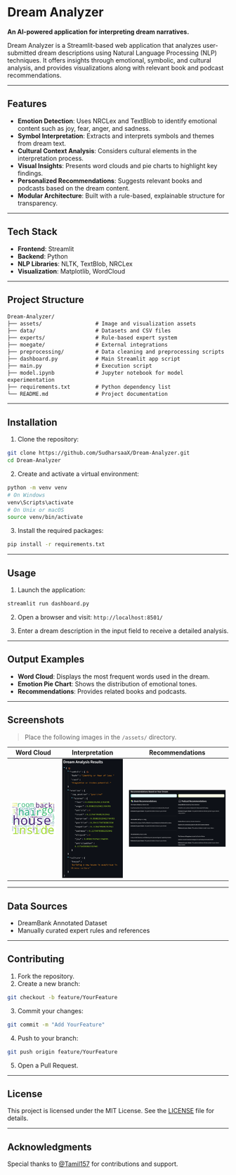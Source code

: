 # Dream Analyzer

**An AI-powered application for interpreting dream narratives.**

Dream Analyzer is a Streamlit-based web application that analyzes user-submitted dream descriptions using Natural Language Processing (NLP) techniques. It offers insights through emotional, symbolic, and cultural analysis, and provides visualizations along with relevant book and podcast recommendations.

---

## Features

- **Emotion Detection**: Uses NRCLex and TextBlob to identify emotional content such as joy, fear, anger, and sadness.
- **Symbol Interpretation**: Extracts and interprets symbols and themes from dream text.
- **Cultural Context Analysis**: Considers cultural elements in the interpretation process.
- **Visual Insights**: Presents word clouds and pie charts to highlight key findings.
- **Personalized Recommendations**: Suggests relevant books and podcasts based on the dream content.
- **Modular Architecture**: Built with a rule-based, explainable structure for transparency.

---

## Tech Stack

- **Frontend**: Streamlit
- **Backend**: Python
- **NLP Libraries**: NLTK, TextBlob, NRCLex
- **Visualization**: Matplotlib, WordCloud

---

## Project Structure

```
Dream-Analyzer/
├── assets/                 # Image and visualization assets
├── data/                   # Datasets and CSV files
├── experts/                # Rule-based expert system
├── moegate/                # External integrations
├── preprocessing/          # Data cleaning and preprocessing scripts
├── dashboard.py            # Main Streamlit app script
├── main.py                 # Execution script
├── model.ipynb             # Jupyter notebook for model experimentation
├── requirements.txt        # Python dependency list
└── README.md               # Project documentation
```

---

## Installation

1. Clone the repository:

```bash
git clone https://github.com/SudharsaaX/Dream-Analyzer.git
cd Dream-Analyzer
```

2. Create and activate a virtual environment:

```bash
python -m venv venv
# On Windows
venv\Scripts\activate
# On Unix or macOS
source venv/bin/activate
```

3. Install the required packages:

```bash
pip install -r requirements.txt
```

---

## Usage

1. Launch the application:

```bash
streamlit run dashboard.py
```

2. Open a browser and visit: `http://localhost:8501/`

3. Enter a dream description in the input field to receive a detailed analysis.

---

## Output Examples

- **Word Cloud**: Displays the most frequent words used in the dream.
- **Emotion Pie Chart**: Shows the distribution of emotional tones.
- **Recommendations**: Provides related books and podcasts.

---

## Screenshots

> Place the following images in the `/assets/` directory.

| Word Cloud | Interpretation | Recommendations |
|------------|----------------|------------------|
| ![WordCloud](assets/wordcloud.png) | ![Interpretation](assets/interpretation.png) | ![Recommendations](assets/recommendations.png) |

---

## Data Sources

- DreamBank Annotated Dataset
- Manually curated expert rules and references

---

## Contributing

1. Fork the repository.
2. Create a new branch:

```bash
git checkout -b feature/YourFeature
```

3. Commit your changes:

```bash
git commit -m "Add YourFeature"
```

4. Push to your branch:

```bash
git push origin feature/YourFeature
```

5. Open a Pull Request.

---

## License

This project is licensed under the MIT License. See the [LICENSE](LICENSE) file for details.

---

## Acknowledgments

Special thanks to [@Tamil157](https://github.com/Tamil157) for contributions and support.
